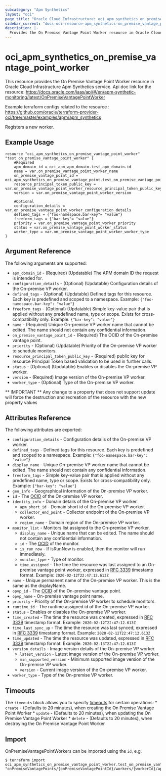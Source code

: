 ```yaml
---
subcategory: "Apm Synthetics"
layout: "oci"
page_title: "Oracle Cloud Infrastructure: oci_apm_synthetics_on_premise_vantage_point_worker"
sidebar_current: "docs-oci-resource-apm_synthetics-on_premise_vantage_point_worker"
description: |-
  Provides the On Premise Vantage Point Worker resource in Oracle Cloud Infrastructure APM Availability Monitoring service (aka APM Synthetics Service)
---
```


# oci_apm_synthetics_on_premise_vantage_point_worker
This resource provides the On Premise Vantage Point Worker resource in Oracle Cloud Infrastructure Apm Synthetics service.
Api doc link for the resource: https://docs.oracle.com/iaas/api/#/en/apm-synthetic-monitoring/latest/OnPremiseVantagePointWorker

Example terraform configs related to the resource : https://github.com/oracle/terraform-provider-oci/tree/master/examples/apm/apm_synthetics

Registers a new worker.


## Example Usage

```hcl
resource "oci_apm_synthetics_on_premise_vantage_point_worker" "test_on_premise_vantage_point_worker" {
	#Required
	apm_domain_id = oci_apm_apm_domain.test_apm_domain.id
	name = var.on_premise_vantage_point_worker_name
	on_premise_vantage_point_id = oci_apm_synthetics_on_premise_vantage_point.test_on_premise_vantage_point.id
	resource_principal_token_public_key = var.on_premise_vantage_point_worker_resource_principal_token_public_key
	version = var.on_premise_vantage_point_worker_version

	#Optional
	configuration_details = var.on_premise_vantage_point_worker_configuration_details
	defined_tags = {"foo-namespace.bar-key"= "value"}
	freeform_tags = {"bar-key"= "value"}
	priority = var.on_premise_vantage_point_worker_priority
	status = var.on_premise_vantage_point_worker_status
	worker_type = var.on_premise_vantage_point_worker_worker_type
}
```

## Argument Reference

The following arguments are supported:

* `apm_domain_id` - (Required) (Updatable) The APM domain ID the request is intended for. 
* `configuration_details` - (Optional) (Updatable) Configuration details of the On-premise VP worker.
* `defined_tags` - (Optional) (Updatable) Defined tags for this resource. Each key is predefined and scoped to a namespace. Example: `{"foo-namespace.bar-key": "value"}` 
* `freeform_tags` - (Optional) (Updatable) Simple key-value pair that is applied without any predefined name, type or scope. Exists for cross-compatibility only. Example: `{"bar-key": "value"}` 
* `name` - (Required) Unique On-premise VP worker name that cannot be edited. The name should not contain any confidential information.
* `on_premise_vantage_point_id` - (Required) The OCID of the On-premise vantage point.
* `priority` - (Optional) (Updatable) Priority of the On-premise VP worker to schedule monitors.
* `resource_principal_token_public_key` - (Required) public key for resource Principal Token based validation to be used in further calls.
* `status` - (Optional) (Updatable) Enables or disables the On-premise VP worker.
* `version` - (Required) Image version of the On-premise VP worker.
* `worker_type` - (Optional) Type of the On-premise VP worker.


** IMPORTANT **
Any change to a property that does not support update will force the destruction and recreation of the resource with the new property values

## Attributes Reference

The following attributes are exported:

* `configuration_details` - Configuration details of the On-premise VP worker.
* `defined_tags` - Defined tags for this resource. Each key is predefined and scoped to a namespace. Example: `{"foo-namespace.bar-key": "value"}` 
* `display_name` - Unique On-premise VP worker name that cannot be edited. The name should not contain any confidential information.
* `freeform_tags` - Simple key-value pair that is applied without any predefined name, type or scope. Exists for cross-compatibility only. Example: `{"bar-key": "value"}` 
* `geo_info` - Geographical information of the On-premise VP worker.
* `id` - The [OCID](https://docs.cloud.oracle.com/iaas/Content/General/Concepts/identifiers.htm) of the On-premise VP worker.
* `identity_info` - Domain details of the On-premise VP worker.
	* `apm_short_id` - Domain short id of the On-premise VP worker.
	* `collector_end_point` - Collector endpoint of the On-premise VP worker.
	* `region_name` - Domain region of the On-premise VP worker.
* `monitor_list` - Monitors list assigned to the On-premise VP worker.
	* `display_name` - Unique name that can be edited. The name should not contain any confidential information.
	* `id` - The [OCID](https://docs.cloud.oracle.com/iaas/Content/General/Concepts/identifiers.htm) of the monitor.
	* `is_run_now` - If isRunNow is enabled, then the monitor will run immediately.
	* `monitor_type` - Type of monitor.
	* `time_assigned` - The time the resource was last assigned to an On-premise vantage point worker, expressed in [RFC 3339](https://tools.ietf.org/html/rfc3339) timestamp format. Example: `2020-02-12T22:47:12.613Z` 
* `name` - Unique permanent name of the On-premise VP worker. This is the same as the displayName.
* `opvp_id` - The [OCID](https://docs.cloud.oracle.com/iaas/Content/General/Concepts/identifiers.htm) of the On-premise vantage point.
* `opvp_name` - On-premise vantage point name.
* `priority` - Priority of the On-premise VP worker to schedule monitors.
* `runtime_id` - The runtime assigned id of the On-premise VP worker.
* `status` - Enables or disables the On-premise VP worker.
* `time_created` - The time the resource was created, expressed in [RFC 3339](https://tools.ietf.org/html/rfc3339) timestamp format. Example: `2020-02-12T22:47:12.613Z` 
* `time_last_sync_up` - The time the resource was last synced, expressed in [RFC 3339](https://tools.ietf.org/html/rfc3339) timestamp format. Example: `2020-02-12T22:47:12.613Z` 
* `time_updated` - The time the resource was updated, expressed in [RFC 3339](https://tools.ietf.org/html/rfc3339) timestamp format. Example: `2020-02-13T22:47:12.613Z` 
* `version_details` - Image version details of the On-premise VP worker.
	* `latest_version` - Latest image version of the On-premise VP worker.
	* `min_supported_version` - Minimum supported image version of the On-premise VP worker.
	* `version` - Current image version of the On-premise VP worker.
* `worker_type` - Type of the On-premise VP worker.

## Timeouts

The `timeouts` block allows you to specify [timeouts](https://registry.terraform.io/providers/oracle/oci/latest/docs/guides/changing_timeouts) for certain operations:
	* `create` - (Defaults to 20 minutes), when creating the On Premise Vantage Point Worker
	* `update` - (Defaults to 20 minutes), when updating the On Premise Vantage Point Worker
	* `delete` - (Defaults to 20 minutes), when destroying the On Premise Vantage Point Worker


## Import

OnPremiseVantagePointWorkers can be imported using the `id`, e.g.

```
$ terraform import oci_apm_synthetics_on_premise_vantage_point_worker.test_on_premise_vantage_point_worker "onPremiseVantagePoints/{onPremiseVantagePointId}/workers/{workerId}/apmDomainId/{apmDomainId}" 
```

